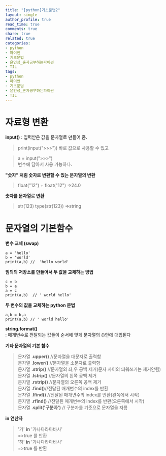 ```yaml
---
title: "[python]기초문법2"
layout: single
author_profile: true
read_time: true
comments: true
share: true
related: true
categories:
- python
- 파이썬
- 기초문법
- 윤인성_혼자공부하는파이썬
- TIL
tags:
- python
- 파이썬
- 기초문법
- 윤인성_혼자공부하는파이썬
- TIL
---
```


# 자료형 변환
**input()** : 입력받은 값을 문자열로 만들어 줌.    
> print(input(">>>")) 
 바로 값으로 사용할 수 있고  
   
> a = input(">>>")   
 변수에 담아서 사용 가능하다.  
  
**"숫자" 처럼 숫자로 변환할 수 있는 문자열의 변환**    
> float("12") + float("12") 
> =>24.0
  
**숫자를 문자열로 변환**  
> str(123)
> type(str(123)) 
> =>string
  
# 문자열의 기본함수
**변수 교체 (swap)**  
```
a = 'hello' 
b = 'world'
print(a,b) //  'hello world'
```

**임의의 저장소를 만들어서 두 값을 교체하는 방법**

```
c = b
b = a
a = c
print(a,b)  // ' world hello'
```

**두 변수의 값을 교체하는 python 문법**
```
a,b = b,a
print(a,b) // ' world hello'
```
  
**string.format()**  
: 매개변수로 전달되는 값들이 순서에 맞게 문자열의 {}안에 대입된다   
    
**기타 문자열의 기본 함수**  
> 문자열 **.upper()** //문자열을 대문자로 출력함  
> 문자열 **.lower()** //문자열을 소문자로 출력함  
> 문자열 **.strip()** //문자열의 좌,우 공백 제거(문자 사이의 띄워쓰기는 제거안됨)  
> 문자열 **.lstrip()** //문자열의 왼쪽 공백 제거  
> 문자열 **.rstrip()** //문자열의 오른쪽 공백 제거  
> 문자열 **.find()**//전달된 매개변수의 index를 반환  
> 문자열 **.lfind()** //전달된 매개변수의 index를 반환(왼쪽에서 시작)  
> 문자열 **.rfind()** //전달된 매개변수의 index를 반환(오른쪽에서 시작)  
> 문자열 **.split('구분자')** // 구분자를 기준으로 문자열을 자름  
    
**in 연산자**  
> '가' **in** '가나다라마바사'  
>    =>true 를 반환  
> '하' **in** '가나다라마바사'  
>    =>true 를 반환